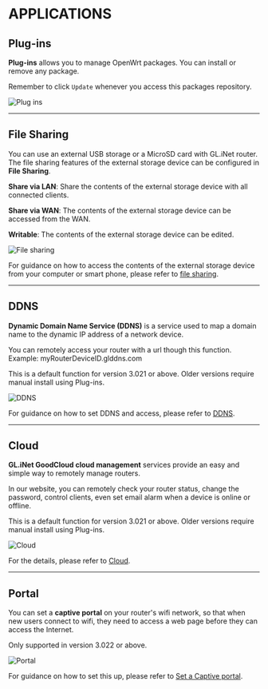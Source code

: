 # APPLICATIONS



## Plug-ins

**Plug-ins** allows you to manage OpenWrt packages. You can install or remove any package. 

Remember to click `Update` whenever you access this packages repository.

![Plug ins](https://static.gl-inet.com/docs/en/3/setup/slate/applications/plug-ins.png)



---

## File Sharing

You can use an external USB storage or a MicroSD card with GL.iNet router. The file sharing features of the external storage device can be configured in **File Sharing**.

**Share via LAN**: Share the contents of the external storage device with all connected clients.

**Share via WAN**: The contents of the external storage device can be accessed from the WAN.

**Writable**: The contents of the external storage device can be edited.

![File sharing](https://static.gl-inet.com/docs/en/3/setup/slate/applications/file_sharing.png)



For guidance on how to access the contents of the external storage device from your computer or smart phone, please refer to [file sharing](https://docs.gl-inet.com/en/3/app/file_sharing/).


---

## DDNS

**Dynamic Domain Name Service (DDNS)** is a service used to map a domain name to the dynamic IP address of a network device. 

You can remotely access your router with a url though this function. Example: myRouterDeviceID.glddns.com

This is a default function for version 3.021 or above. Older versions require manual install using Plug-ins.


![DDNS](https://static.gl-inet.com/docs/en/3/setup/slate/applications/ddns.png)


For guidance on how to set DDNS and access, please refer to [DDNS](https://docs.gl-inet.com/en/3/app/ddns/).

---

## Cloud

**GL.iNet GoodCloud cloud management** services provide an easy and simple way to remotely manage routers. 

In our website, you can remotely check your router status, change the password, control clients, even set email alarm when a device is online or offline.

This is a default function for version 3.021 or above. Older versions require manual install using Plug-ins.

![Cloud](https://static.gl-inet.com/docs/en/3/setup/slate/applications/cloud.png)


For the details, please refer to [Cloud](https://docs.gl-inet.com/en/3/app/cloud/).

---

## Portal

You can set a **captive portal** on your router's wifi network, so that when new users connect to wifi, they need to access a web page before they can access the Internet.

Only supported in version 3.022 or above.

![Portal](https://static.gl-inet.com/docs/en/3/setup/slate/applications/portal.png)


For guidance on how to set this up, please refer to [Set a Captive portal](https://docs.gl-inet.com/en/3/app/captive_portal).
